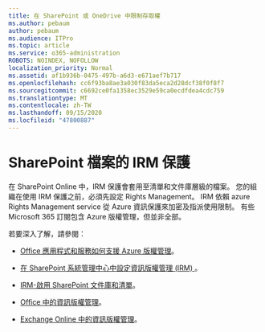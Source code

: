 ```yaml
---
title: 在 SharePoint 或 OneDrive 中限制存取權
ms.author: pebaum
author: pebaum
ms.audience: ITPro
ms.topic: article
ms.service: o365-administration
ROBOTS: NOINDEX, NOFOLLOW
localization_priority: Normal
ms.assetid: af1b936b-0475-497b-a6d3-e671aef7b717
ms.openlocfilehash: cc6f93ba8ae3a030f83da5eca2d28dcf38f0f8f7
ms.sourcegitcommit: c6692ce0fa1358ec3529e59ca0ecdfdea4cdc759
ms.translationtype: MT
ms.contentlocale: zh-TW
ms.lasthandoff: 09/15/2020
ms.locfileid: "47800887"
---
```

# <a name="irm-protection-to-sharepoint-files"></a>SharePoint 檔案的 IRM 保護


在 SharePoint Online 中，IRM 保護會套用至清單和文件庫層級的檔案。 您的組織在使用 IRM 保護之前，必須先設定 Rights Management。 IRM 依賴 azure Rights Management service 從 Azure 資訊保護來加密及指派使用限制。 有些 Microsoft 365 訂閱包含 Azure 版權管理，但並非全部。 

若要深入了解，請參閱：

- [Office 應用程式和服務如何支援 Azure 版權管理](https://docs.microsoft.com/azure/information-protection/understand-explore/office-apps-services-support)。

- [在 SharePoint 系統管理中心中設定資訊版權管理 (IRM) ](https://docs.microsoft.com/microsoft-365/compliance/set-up-irm-in-sp-admin-center)。

- [IRM-啟用 SharePoint 文件庫和清單](https://docs.microsoft.com/microsoft-365/compliance/set-up-irm-in-sp-admin-center#irm-enable-sharepoint-document-libraries-and-lists)。

- [Office 中的資訊版權管理](https://support.office.com/Article/Information-Rights-Management-in-Office-c7a70797-6b1e-493f-acf7-92a39b85e30c)。

- [Exchange Online 中的資訊版權管理](https://docs.microsoft.com/microsoft-365/compliance/information-rights-management-in-exchange-online)。


